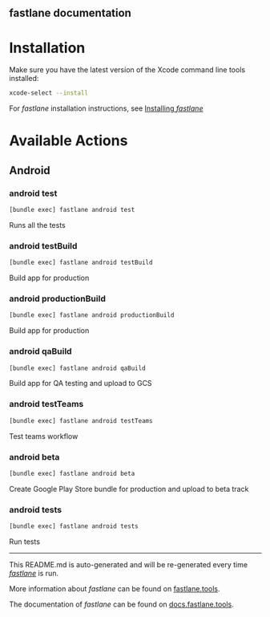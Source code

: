 fastlane documentation
----

# Installation

Make sure you have the latest version of the Xcode command line tools installed:

```sh
xcode-select --install
```

For _fastlane_ installation instructions, see [Installing _fastlane_](https://docs.fastlane.tools/#installing-fastlane)

# Available Actions

## Android

### android test

```sh
[bundle exec] fastlane android test
```

Runs all the tests

### android testBuild

```sh
[bundle exec] fastlane android testBuild
```

Build app for production

### android productionBuild

```sh
[bundle exec] fastlane android productionBuild
```

Build app for production

### android qaBuild

```sh
[bundle exec] fastlane android qaBuild
```

Build app for QA testing and upload to GCS

### android testTeams

```sh
[bundle exec] fastlane android testTeams
```

Test teams workflow

### android beta

```sh
[bundle exec] fastlane android beta
```

Create Google Play Store bundle for production and upload to beta track

### android tests

```sh
[bundle exec] fastlane android tests
```

Run tests

----

This README.md is auto-generated and will be re-generated every time [_fastlane_](https://fastlane.tools) is run.

More information about _fastlane_ can be found on [fastlane.tools](https://fastlane.tools).

The documentation of _fastlane_ can be found on [docs.fastlane.tools](https://docs.fastlane.tools).
